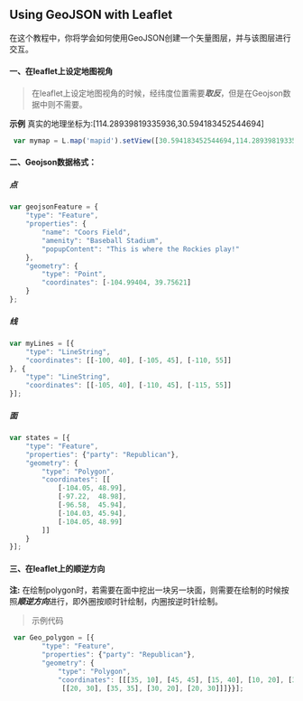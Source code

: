 ## Using GeoJSON with Leaflet
在这个教程中，你将学会如何使用GeoJSON创建一个矢量图层，并与该图层进行交互。

#### 一、在leaflet上设定地图视角

> 在leaflet上设定地图视角的时候，经纬度位置需要***取反***，但是在Geojson数据中则不需要。
       
**示例**
真实的地理坐标为:[114.28939819335936,30.594183452544694]

```javascript
 var mymap = L.map('mapid').setView([30.594183452544694,114.28939819335936], 10);
```

#### 二、Geojson数据格式：
##### 点

```javascript
var geojsonFeature = {
    "type": "Feature",
    "properties": {
        "name": "Coors Field",
        "amenity": "Baseball Stadium",
        "popupContent": "This is where the Rockies play!"
    },
    "geometry": {
        "type": "Point",
        "coordinates": [-104.99404, 39.75621]
    }
};
```
##### 线

```javascript
var myLines = [{
    "type": "LineString",
    "coordinates": [[-100, 40], [-105, 45], [-110, 55]]
}, {
    "type": "LineString",
    "coordinates": [[-105, 40], [-110, 45], [-115, 55]]
}];
```
##### 面

```javascript
var states = [{
    "type": "Feature",
    "properties": {"party": "Republican"},
    "geometry": {
        "type": "Polygon",
        "coordinates": [[
            [-104.05, 48.99],
            [-97.22,  48.98],
            [-96.58,  45.94],
            [-104.03, 45.94],
            [-104.05, 48.99]
        ]]
    }
}];
```

#### 三、在leaflet上的顺逆方向
**注:**
在绘制polygon时，若需要在面中挖出一块另一块面，则需要在绘制的时候按照***顺逆方向***进行，即外圈按顺时针绘制，内圈按逆时针绘制。

> 示例代码

```javascript
 var Geo_polygon = [{
        "type": "Feature",
        "properties": {"party": "Republican"},
        "geometry": {
            "type": "Polygon",
            "coordinates": [[[35, 10], [45, 45], [15, 40], [10, 20], [35, 10]],  //此处需用逗号分开
             [[20, 30], [35, 35], [30, 20], [20, 30]]]}}];
```





